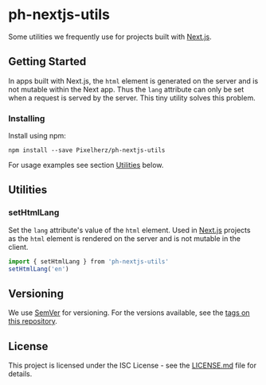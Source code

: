 # ph-nextjs-utils

Some utilities we frequently use for projects built with [Next.js](https://github.com/zeit/next.js/).


## Getting Started

In apps built with Next.js, the `html` element is generated on the server and is not mutable within the Next app. Thus the `lang` attribute can only be set when a request is served by the server. This tiny utility solves this problem. 


### Installing

Install using npm:

```
npm install --save Pixelherz/ph-nextjs-utils
```

For usage examples see section [Utilities](#Utilities) below. 


## Utilities

### setHtmlLang

Set the `lang` attribute's value of the `html` element. Used in [Next.js](https://github.com/zeit/next.js/) projects as the `html` element is rendered on the server and is not mutable in the client.

```js
import { setHtmlLang } from 'ph-nextjs-utils'
setHtmlLang('en')
```


## Versioning

We use [SemVer](http://semver.org/) for versioning. For the versions available, see the [tags on this repository](https://github.com/Pixelherz/ph-nextjs-utils/tags). 


## License

This project is licensed under the ISC License - see the [LICENSE.md](LICENSE.md) file for details.
